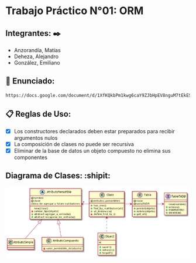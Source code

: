 # Trabajo Práctico N°01: ORM

## Integrantes: ✒️ 
* Anzorandía, Matías
* Deheza, Alejandro
* González, Emiliano

## 📌 Enunciado: 
    https://docs.google.com/document/d/1XfKQkbPm1kwg6caY9ZJbHpEV8nguM7tEkESzCglDxNc/edit
 
## 📋 Reglas de Uso: 
- [X] Los constructores declarados deben estar preparados para recibir argumentos nulos
- [X] La composición de clases no puede ser recursiva
- [X] Eliminar de la base de datos un objeto compuesto no elimina sus componentes

## Diagrama de Clases: :shipit:
  ![Diagrama de clases](/ruby/Diagramas/uml.png)
